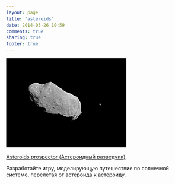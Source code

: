 ```yaml
---
layout: page
title: "asteroids"
date: 2014-03-26 10:59
comments: true
sharing: true
footer: true
---
```

<img src="../images/asteroids-thumb.png" alt="asteroids" />

<a href="{{ root_url}}/asteroids/asteroidprospector.html">Asteroids prospector (Астероидный разведчик)</a>.

Разработайте игру, моделирующую путешествие по солнечной системе, перелетая от астероида к астероиду.

